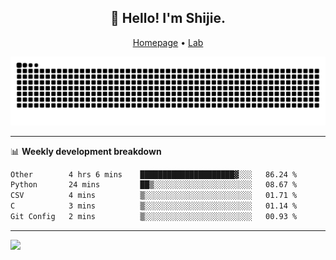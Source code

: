 <h2 align="center">👋 Hello! I'm Shijie.</h2>
<p align="center">
  <a href="https://xu-shi-jie.github.io"> Homepage</a> •
  <a href="https://onodalab.ees.hokudai.ac.jp"> Lab </a>
</p>

![Snake animation](https://github.com/xu-shi-jie/xu-shi-jie/blob/output/github-snake.svg)


-------

📊 **Weekly development breakdown**
<!--START_SECTION:waka-->

```txt
Other        4 hrs 6 mins    █████████████████████▓░░░   86.24 %
Python       24 mins         ██▒░░░░░░░░░░░░░░░░░░░░░░   08.67 %
CSV          4 mins          ▒░░░░░░░░░░░░░░░░░░░░░░░░   01.71 %
C            3 mins          ▒░░░░░░░░░░░░░░░░░░░░░░░░   01.14 %
Git Config   2 mins          ▒░░░░░░░░░░░░░░░░░░░░░░░░   00.93 %
```

<!--END_SECTION:waka-->

-------
![](https://komarev.com/ghpvc/?username=xu-shi-jie&style=flat-square&color=blue) 
